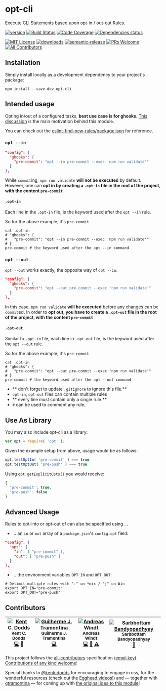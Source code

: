 # opt-cli
Execute CLI Statements based upon opt-in / out-out Rules.

[![version](https://img.shields.io/npm/v/opt-cli.svg?style=flat-square)](http://npm.im/opt-cli)
[![Build Status](https://img.shields.io/travis/ta2edchimp/opt-cli/master.svg?style=flat-square)](https://travis-ci.org/ta2edchimp/opt-cli)
[![Code Coverage](https://img.shields.io/codecov/c/github/ta2edchimp/opt-cli.svg?style=flat-square)](https://codecov.io/github/ta2edchimp/opt-cli)
[![Dependencies status](https://img.shields.io/david/ta2edchimp/opt-cli.svg?style=flat-square)](https://david-dm.org/ta2edchimp/opt-cli#info=dependencies)

[![MIT License](https://img.shields.io/npm/l/opt-cli.svg?style=flat-square)](http://opensource.org/licenses/MIT)
[![downloads](https://img.shields.io/npm/dm/opt-cli.svg?style=flat-square)](http://npm-stat.com/charts.html?package=opt-cli&from=2016-03-20)
[![semantic-release](https://img.shields.io/badge/%20%20%F0%9F%93%A6%F0%9F%9A%80-semantic--release-e10079.svg?style=flat-square)](https://github.com/semantic-release/semantic-release)
[![PRs Welcome](https://img.shields.io/badge/PRs-welcome-brightgreen.svg?style=flat-square)](http://makeapullrequest.com)
[![All Contributors](https://img.shields.io/badge/all_contributors-4-orange.svg?style=flat-square)](#contributors)

## Installation

Simply install locally as a development dependency to your project's package:

```
npm install --save-dev opt-cli
```

## Intended usage
Opting in/out of a configured tasks, **best use case is for ghooks**.
[This discussion](https://github.com/gtramontina/ghooks/issues/48#issuecomment-194002689) is the main motivation behind this module.

You can check out the [eslint-find-new-rules/package.json](https://github.com/kentcdodds/eslint-find-new-rules/blob/master/package.json#L67) for reference.

### `opt --in`

```JSON
"config": {
  "ghooks": {
    "pre-commit": "opt --in pre-commit --exec 'npm run validate'"
  }
},
```

While `commit`ing, `npm run validate` **will not be executed** by default.
However, one can **opt in by creating a `.opt-in` file in the root of the project, with the content `pre-commit`**

#### `.opt-in`

Each line in the `.opt-in` file, is the keyword used after the `opt --in` rule.

So for the above example, it's `pre-commit`

```
cat .opt-in
# "ghooks": {
#   "pre-commit": "opt --in pre-commit --exec 'npm run validate'"
# }
pre-commit # the keyword used after the opt --in command
```

### `opt --out`

`opt --out` works exactly, the opposite way of `opt --in`.

```JSON
"config": {
  "ghooks": {
    "pre-commit": "opt --out pre-commit --exec 'npm run validate'"
  }
},
```

In this case, `npm run validate` **will be executed** before any changes can be `commit`ed.
In order to **opt out, you have to create a `.opt-out` file in the root of the project, with the content `pre-commit`**

#### `.opt-out`

Similar to `.opt-in` file, each line in `.opt-out` file, is the keyword used after the `opt --out` rule.

So for the above example, it's `pre-commit`

```
cat .opt-in
# "ghooks": {
#   "pre-commit": "opt --out pre-commit --exec 'npm run validate'"
# }
pre-commit # the keyword used after the opt --out command
```

* ** don't forget to update `.gitignore` to ignore this file.**
* `opt-in`, `opt-out` files can contain multiple rules
* ** every line must contain only a single rule.**
* `#` can be used to comment any rule.

## Use As Library

You may also include opt-cli as a library:

```JavaScript
var opt = require( 'opt' );
```

Given the example setup from above, usage would be as follows:

```JavaScript
opt.testOptIn( 'pre-commit' ) === true
opt.testOptOut( 'pre-push' ) === true
```

Using `opt.getExplicitOpts()` you would receive:

```JavaScript
{
  'pre-commit': true,
  'pre-push': false
}
```

## Advanced Usage

Rules to opt-into or opt-out of can also be specified using ...

- ... an `in` or `out` array of a `package.json`'s `config.opt` field:

```JSON
"config": {
  "opt": {
    "in": [ "pre-commit" ],
    "out": [ "pre-push" ]
  }
},
```

- ... the environment variables `OPT_IN` and `OPT_OUT`:

```
# Delimit multiple rules with ":" on *nix / ";" on Win
export OPT_IN="pre-commit"
export OPT_OUT="pre-push"
```

## Contributors

<!-- ALL-CONTRIBUTORS-LIST:START - Do not remove or modify this section -->
| [![Kent C. Dodds](https://avatars3.githubusercontent.com/u/1500684?v=3&s=100)<br /><sub>Kent C. Dodds</sub>](https://twitter.com/kentcdodds)<br />[💻](https://github.com/ta2edchimp/opt-cli/commits?author=kentcdodds) 👀 | [![Guilherme J. Tramontina](https://avatars2.githubusercontent.com/u/374635?v=3&s=100)<br /><sub>Guilherme J. Tramontina</sub>](https://github.com/gtramontina)<br />[💻](https://github.com/ta2edchimp/opt-cli/commits?author=gtramontina) | [![Andreas Windt](https://avatars1.githubusercontent.com/u/262436?v=3&s=100)<br /><sub>Andreas Windt</sub>](https://twitter.com/ta2edchimp)<br />[💻](https://github.com/ta2edchimp/opt-cli/commits?author=ta2edchimp) [📖](https://github.com/ta2edchimp/opt-cli/commits?author=ta2edchimp) [⚠️](https://github.com/ta2edchimp/opt-cli/commits?author=ta2edchimp) | [![Sarbbottam Bandyopadhyay](https://avatars1.githubusercontent.com/u/949380?v=3&s=100)<br /><sub>Sarbbottam Bandyopadhyay</sub>](https://twitter.com/sarbbottam)<br />[📖](https://github.com/ta2edchimp/opt-cli/commits?author=sarbbottam) |
| :---: | :---: | :---: | :---: |
<!-- ALL-CONTRIBUTORS-LIST:END -->

This project follows the [all-contributors](https://github.com/kentcdodds/all-contributors) specification ([emoji key](https://github.com/kentcdodds/all-contributors#emoji-key)).
[Contributions of any kind welcome](CONTRIBUTING.md)!

Special thanks to [@kentcdodds](https://github.com/kentcdodds) for encouraging to engage in oss, for the wonderful resources (check out the [Egghead videos!](https://egghead.io/series/how-to-write-an-open-source-javascript-library)) and — together with [gtramontina](https://github.com/gtramontina) — for coming up with [the original idea to this module](https://github.com/gtramontina/ghooks/issues/48#issuecomment-194002689)!
